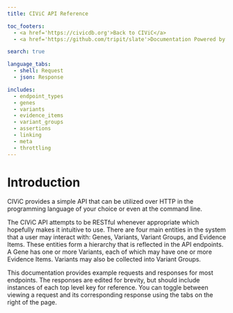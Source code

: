 ```yaml
---
title: CIViC API Reference

toc_footers:
  - <a href='https://civicdb.org'>Back to CIViC</a>
  - <a href='https://github.com/tripit/slate'>Documentation Powered by Slate</a>

search: true

language_tabs:
  - shell: Request
  - json: Response

includes:
  - endpoint_types
  - genes
  - variants
  - evidence_items
  - variant_groups
  - assertions
  - linking
  - meta
  - throttling
---
```


# Introduction

CIViC provides a simple API that can be utilized over HTTP in the programming language of your choice or even at the command line.

The CIViC API attempts to be RESTful whenever appropriate which hopefully makes it intuitive to use. There are four main entities in the system that a user may interact with: Genes, Variants, Variant Groups, and Evidence Items. These entities form a hierarchy that is reflected in the API endpoints. A Gene has one or more Variants, each of which may have one or more Evidence Items. Variants may also be collected into Variant Groups.

This documentation provides example requests and responses for most endpoints. The responses are edited for brevity, but should include instances of each top level key for reference. You can toggle between viewing a request and its corresponding response using the tabs on the right of the page.

